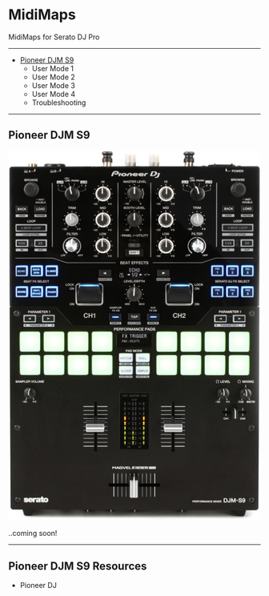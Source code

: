 # MidiMaps
MidiMaps for Serato DJ Pro
___

+ [Pioneer DJM S9](#PioneerDJMS9)
  - User Mode 1
  - User Mode 2
  - User Mode 3
  - User Mode 4
  - Troubleshooting
---
## Pioneer DJM S9<a name="PioneerDJMS9"></a>

![alt text](https://github.com/marscanbueno/MidiMaps/blob/master/Images/PioneerDJMS9-01.jpg "PioneerDJMS9-01")

..coming soon!

---
## Pioneer DJM S9 Resources

* Pioneer DJ

